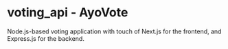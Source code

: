 # voting_api - AyoVote
Node.js-based voting application with touch of Next.js for the frontend, and Express.js for the backend.
